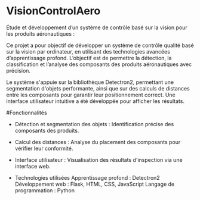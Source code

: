 # VisionControlAero
Étude et développement d’un système de contrôle basé sur la vision pour les produits aéronautiques : 

Ce projet a pour objectif de développer un système de contrôle qualité basé sur la vision par ordinateur, en utilisant des technologies avancées d’apprentissage profond. L’objectif est de permettre la détection, la classification et l’analyse des composants des produits aéronautiques avec précision.

Le système s'appuie sur la bibliothèque Detectron2, permettant une segmentation d'objets performante, ainsi que sur des calculs de distances entre les composants pour garantir leur positionnement correct. Une interface utilisateur intuitive a été développée pour afficher les résultats.

#Fonctionnalités
- Détection et segmentation des objets :
Identification précise des composants des produits.

- Calcul des distances :
Analyse du placement des composants pour vérifier leur conformité.

- Interface utilisateur :
Visualisation des résultats d'inspection via une interface web.

- Technologies utilisées
Apprentissage profond : Detectron2
Développement web : Flask, HTML, CSS, JavaScript
Langage de programmation : Python
